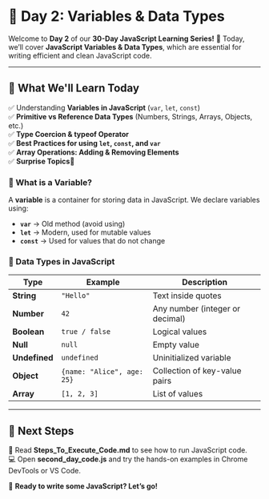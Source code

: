 # 🚀 Day 2: Variables & Data Types  

Welcome to **Day 2** of our **30-Day JavaScript Learning Series!** 🎉 Today, we’ll cover **JavaScript Variables & Data Types**, which are essential for writing efficient and clean JavaScript code.  

---

## **📌 What We'll Learn Today**
✅ Understanding **Variables in JavaScript** (`var`, `let`, `const`)  
✅ **Primitive vs Reference Data Types** (Numbers, Strings, Arrays, Objects, etc.)  
✅ **Type Coercion & typeof Operator**  
✅ **Best Practices for using `let`, `const`, and `var`**  
✅ **Array Operations: Adding & Removing Elements**  
✅ **Surprise Topics🤯**  

### **🔹 What is a Variable?**
A **variable** is a container for storing data in JavaScript. We declare variables using:
- **`var`** → Old method (avoid using)
- **`let`** → Modern, used for mutable values
- **`const`** → Used for values that do not change  

### **🔹 Data Types in JavaScript**
| Type | Example | Description |
|------|---------|-------------|
| **String** | `"Hello"` | Text inside quotes |
| **Number** | `42` | Any number (integer or decimal) |
| **Boolean** | `true / false` | Logical values |
| **Null** | `null` | Empty value |
| **Undefined** | `undefined` | Uninitialized variable |
| **Object** | `{name: "Alice", age: 25}` | Collection of key-value pairs |
| **Array** | `[1, 2, 3]` | List of values |

---

## **📂 Next Steps**
📜 Read **Steps_To_Execute_Code.md** to see how to run JavaScript code.  
💻 Open **second_day_code.js** and try the hands-on examples in Chrome DevTools or VS Code.  

🚀 **Ready to write some JavaScript? Let’s go!**  